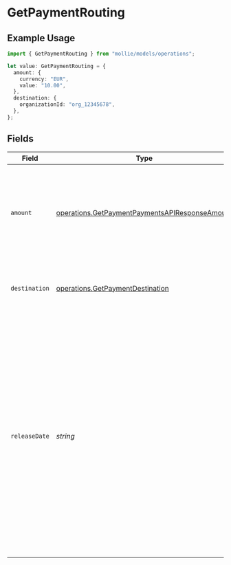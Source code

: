 # GetPaymentRouting

## Example Usage

```typescript
import { GetPaymentRouting } from "mollie/models/operations";

let value: GetPaymentRouting = {
  amount: {
    currency: "EUR",
    value: "10.00",
  },
  destination: {
    organizationId: "org_12345678",
  },
};
```

## Fields

| Field                                                                                                                                                                                                                                                             | Type                                                                                                                                                                                                                                                              | Required                                                                                                                                                                                                                                                          | Description                                                                                                                                                                                                                                                       |
| ----------------------------------------------------------------------------------------------------------------------------------------------------------------------------------------------------------------------------------------------------------------- | ----------------------------------------------------------------------------------------------------------------------------------------------------------------------------------------------------------------------------------------------------------------- | ----------------------------------------------------------------------------------------------------------------------------------------------------------------------------------------------------------------------------------------------------------------- | ----------------------------------------------------------------------------------------------------------------------------------------------------------------------------------------------------------------------------------------------------------------- |
| `amount`                                                                                                                                                                                                                                                          | [operations.GetPaymentPaymentsAPIResponseAmount](../../models/operations/getpaymentpaymentsapiresponseamount.md)                                                                                                                                                  | :heavy_minus_sign:                                                                                                                                                                                                                                                | The portion of the total payment amount being routed. Currently only `EUR` payments can be routed.                                                                                                                                                                |
| `destination`                                                                                                                                                                                                                                                     | [operations.GetPaymentDestination](../../models/operations/getpaymentdestination.md)                                                                                                                                                                              | :heavy_minus_sign:                                                                                                                                                                                                                                                | The destination of this portion of the payment.                                                                                                                                                                                                                   |
| `releaseDate`                                                                                                                                                                                                                                                     | *string*                                                                                                                                                                                                                                                          | :heavy_minus_sign:                                                                                                                                                                                                                                                | Optionally, schedule this portion of the payment to be transferred to its destination on a later date. The date must be given in `YYYY-MM-DD` format.<br/><br/>If no date is given, the funds become available to the connected merchant as soon as the payment succeeds. |